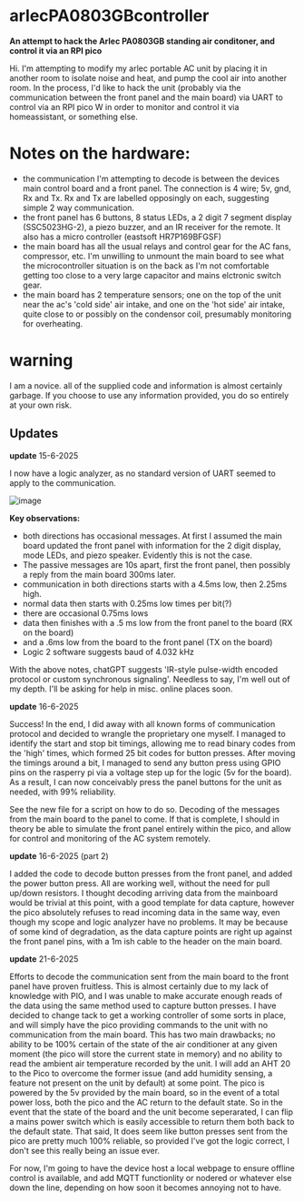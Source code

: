 # arlecPA0803GBcontroller
**An attempt to hack the Arlec PA0803GB standing air conditoner, and control it via an RPI pico**

Hi. I'm attempting to modify my arlec portable AC unit by placing it in another room to isolate noise and heat, and pump the cool air into another room.
In the process, I'd like to hack the unit (probably via the communication between the front panel and the main board) via UART to control via an RPI pico W in order to monitor and control it via homeassistant, or something else.

# Notes on the hardware:
- the communication I'm attempting to decode is between the devices main control board and a front panel. The connection is 4 wire; 5v, gnd, Rx and Tx. Rx and Tx are labelled opposingly on each, suggesting simple 2 way communication.
- the front panel has 6 buttons, 8 status LEDs, a 2 digit 7 segment display (SSC5023HG-2), a piezo buzzer, and an IR receiver for the remote. It also has a micro controller (eastsoft HR7P169BFGSF)
- the main board has all the usual relays and control gear for the AC fans, compressor, etc. I'm unwilling to unmount the main board to see what the microcontroller situation is on the back as I'm not comfortable getting too close to a very large capacitor and mains elctronic switch gear.
- the main board has 2 temperature sensors; one on the top of the unit near the ac's 'cold side' air intake, and one on the 'hot side' air intake, quite close to or possibly on the condensor coil, presumably monitoring for overheating. 

# **warning**
I am a novice. all of the supplied code and information is almost certainly garbage. If you choose to use any information provided, you do so entirely at your own risk.

## Updates

**update** 15-6-2025

I now have a logic analyzer, as no standard version of UART seemed to apply to the communication. 

![image](https://github.com/user-attachments/assets/234dc970-7463-4eff-8598-4fade56371c1)

**Key observations:**
- both directions has occasional messages. At first I assumed the main board updated the front panel with information for the 2 digit display, mode LEDs, and piezo speaker. Evidently this is not the case.
- The passive messages are 10s apart, first the front panel, then possibly a reply from the main board 300ms later.
- communication in both directions starts with a 4.5ms low, then 2.25ms high.
- normal data then starts with 0.25ms low times per bit(?)
- there are occasional 0.75ms lows
- data then finishes with a .5 ms low from the front panel to the board (RX on the board)
- and a .6ms low from the board to the front panel (TX on the board)
- Logic 2 software suggests baud of 4.032 kHz

With the above notes, chatGPT suggests 'IR-style pulse-width encoded protocol or custom synchronous signaling'.
Needless to say, I'm well out of my depth. I'll be asking for help in misc. online places soon.

**update** 16-6-2025

Success! In the end, I did away with all known forms of communication protocol and decided to wrangle the proprietary one myself. 
I managed to identify the start and stop bit timings, allowing me to read binary codes from the 'high' times, which formed 25 bit codes for button presses.
After moving the timings around a bit, I managed to send any button press using GPIO pins on the rasperry pi via a voltage step up for the logic (5v for the board).
As a result, I can now conceivably press the panel buttons for the unit as needed, with 99% reliability. 

See the new file for a script on how to do so. Decoding of the messages from the main board to the panel to come. If that is complete, I should in theory be able to simulate the front panel entirely within the pico, and allow for control and monitoring of the AC system remotely. 

**update** 16-6-2025 (part 2)

I added the code to decode button presses from the front panel, and added the power button press. All are working well, without the need for pull up/down resistors.
I thought decoding arriving data from the mainboard would be trivial at this point, with a good template for data capture, however the pico absolutely refuses to read incoming data in the same way, even though my scope and logic analyzer have no problems. It may be because of some kind of degradation, as the data capture points are right up against the front panel pins, with a 1m ish cable to the header on the main board.

**update** 21-6-2025

Efforts to decode the communication sent from the main board to the front panel have proven fruitless. This is almost certainly due to my lack of knowledge with PIO, and I was unable to make accurate enough reads of the data using the same method used to capture button presses. 
I have decided to change tack to get a working controller of some sorts in place, and will simply have the pico providing commands to the unit with no communication from the main board. This has two main drawbacks; no ability to be 100% certain of the state of the air conditioner at any given moment (the pico will store the current state in memory) and no ability to read the ambient air temperature recorded by the unit. I will add an AHT 20 to the Pico to overcome the former issue (and add humidity sensing, a feature not present on the unit by default) at some point.
The pico is powered by the 5v provided by the main board, so in the event of a total power loss, both the pico and the AC return to the default state. So in the event that the state of the board and the unit become seperarated, I can flip a mains power switch which is easily accessible to return them both back to the default state.
That said, It does seem like button presses sent from the pico are pretty much 100% reliable, so provided I've got the logic correct, I don't see this really being an issue ever.

For now, I'm going to have the device host a local webpage to ensure offline control is available, and add MQTT functionlity or nodered or whatever else down the line, depending on how soon it becomes annoying not to have.
